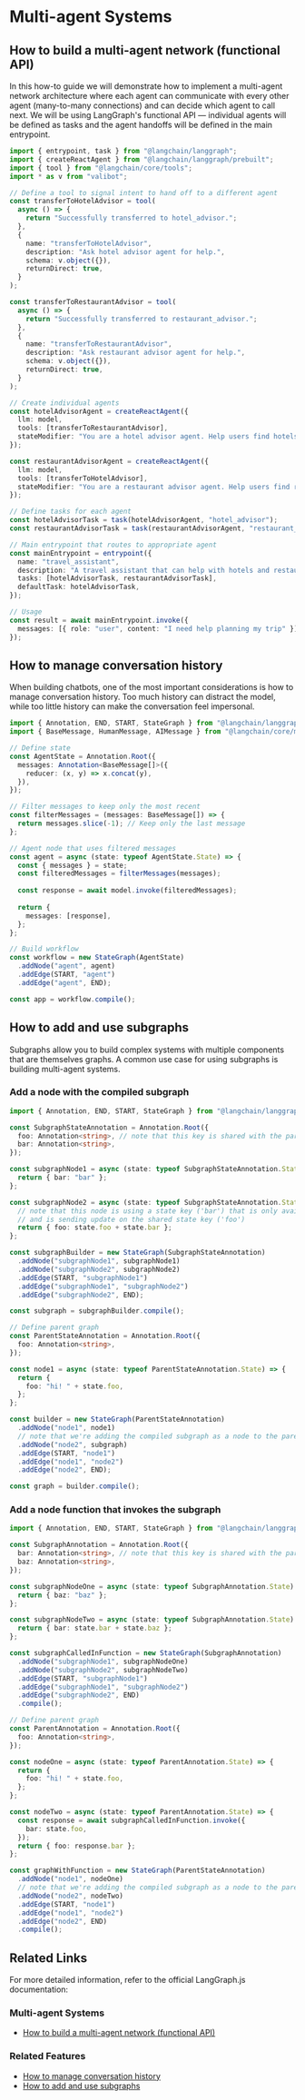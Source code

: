 # Multi-agent Systems

## How to build a multi-agent network (functional API)

In this how-to guide we will demonstrate how to implement a multi-agent network architecture where each agent can communicate with every other agent (many-to-many connections) and can decide which agent to call next. We will be using LangGraph's functional API — individual agents will be defined as tasks and the agent handoffs will be defined in the main entrypoint.

```typescript
import { entrypoint, task } from "@langchain/langgraph";
import { createReactAgent } from "@langchain/langgraph/prebuilt";
import { tool } from "@langchain/core/tools";
import * as v from "valibot";

// Define a tool to signal intent to hand off to a different agent
const transferToHotelAdvisor = tool(
  async () => {
    return "Successfully transferred to hotel_advisor.";
  },
  {
    name: "transferToHotelAdvisor",
    description: "Ask hotel advisor agent for help.",
    schema: v.object({}),
    returnDirect: true,
  }
);

const transferToRestaurantAdvisor = tool(
  async () => {
    return "Successfully transferred to restaurant_advisor.";
  },
  {
    name: "transferToRestaurantAdvisor", 
    description: "Ask restaurant advisor agent for help.",
    schema: v.object({}),
    returnDirect: true,
  }
);

// Create individual agents
const hotelAdvisorAgent = createReactAgent({
  llm: model,
  tools: [transferToRestaurantAdvisor],
  stateModifier: "You are a hotel advisor agent. Help users find hotels.",
});

const restaurantAdvisorAgent = createReactAgent({
  llm: model,
  tools: [transferToHotelAdvisor],
  stateModifier: "You are a restaurant advisor agent. Help users find restaurants.",
});

// Define tasks for each agent
const hotelAdvisorTask = task(hotelAdvisorAgent, "hotel_advisor");
const restaurantAdvisorTask = task(restaurantAdvisorAgent, "restaurant_advisor");

// Main entrypoint that routes to appropriate agent
const mainEntrypoint = entrypoint({
  name: "travel_assistant",
  description: "A travel assistant that can help with hotels and restaurants",
  tasks: [hotelAdvisorTask, restaurantAdvisorTask],
  defaultTask: hotelAdvisorTask,
});

// Usage
const result = await mainEntrypoint.invoke({
  messages: [{ role: "user", content: "I need help planning my trip" }]
});
```

## How to manage conversation history

When building chatbots, one of the most important considerations is how to manage conversation history. Too much history can distract the model, while too little history can make the conversation feel impersonal.

```typescript
import { Annotation, END, START, StateGraph } from "@langchain/langgraph";
import { BaseMessage, HumanMessage, AIMessage } from "@langchain/core/messages";

// Define state
const AgentState = Annotation.Root({
  messages: Annotation<BaseMessage[]>({
    reducer: (x, y) => x.concat(y),
  }),
});

// Filter messages to keep only the most recent
const filterMessages = (messages: BaseMessage[]) => {
  return messages.slice(-1); // Keep only the last message
};

// Agent node that uses filtered messages
const agent = async (state: typeof AgentState.State) => {
  const { messages } = state;
  const filteredMessages = filterMessages(messages);
  
  const response = await model.invoke(filteredMessages);
  
  return {
    messages: [response],
  };
};

// Build workflow
const workflow = new StateGraph(AgentState)
  .addNode("agent", agent)
  .addEdge(START, "agent")
  .addEdge("agent", END);

const app = workflow.compile();
```

## How to add and use subgraphs

Subgraphs allow you to build complex systems with multiple components that are themselves graphs. A common use case for using subgraphs is building multi-agent systems.

### Add a node with the compiled subgraph

```typescript
import { Annotation, END, START, StateGraph } from "@langchain/langgraph";

const SubgraphStateAnnotation = Annotation.Root({
  foo: Annotation<string>, // note that this key is shared with the parent graph state
  bar: Annotation<string>,
});

const subgraphNode1 = async (state: typeof SubgraphStateAnnotation.State) => {
  return { bar: "bar" };
};

const subgraphNode2 = async (state: typeof SubgraphStateAnnotation.State) => {
  // note that this node is using a state key ('bar') that is only available in the subgraph
  // and is sending update on the shared state key ('foo')
  return { foo: state.foo + state.bar };
};

const subgraphBuilder = new StateGraph(SubgraphStateAnnotation)
  .addNode("subgraphNode1", subgraphNode1)
  .addNode("subgraphNode2", subgraphNode2)
  .addEdge(START, "subgraphNode1")
  .addEdge("subgraphNode1", "subgraphNode2")
  .addEdge("subgraphNode2", END);

const subgraph = subgraphBuilder.compile();

// Define parent graph
const ParentStateAnnotation = Annotation.Root({
  foo: Annotation<string>,
});

const node1 = async (state: typeof ParentStateAnnotation.State) => {
  return {
    foo: "hi! " + state.foo,
  };
};

const builder = new StateGraph(ParentStateAnnotation)
  .addNode("node1", node1)
  // note that we're adding the compiled subgraph as a node to the parent graph
  .addNode("node2", subgraph)
  .addEdge(START, "node1")
  .addEdge("node1", "node2")
  .addEdge("node2", END);

const graph = builder.compile();
```

### Add a node function that invokes the subgraph

```typescript
import { Annotation, END, START, StateGraph } from "@langchain/langgraph";

const SubgraphAnnotation = Annotation.Root({
  bar: Annotation<string>, // note that this key is shared with the parent graph state
  baz: Annotation<string>,
});

const subgraphNodeOne = async (state: typeof SubgraphAnnotation.State) => {
  return { baz: "baz" };
};

const subgraphNodeTwo = async (state: typeof SubgraphAnnotation.State) => {
  return { bar: state.bar + state.baz };
};

const subgraphCalledInFunction = new StateGraph(SubgraphAnnotation)
  .addNode("subgraphNode1", subgraphNodeOne)
  .addNode("subgraphNode2", subgraphNodeTwo)
  .addEdge(START, "subgraphNode1")
  .addEdge("subgraphNode1", "subgraphNode2")
  .addEdge("subgraphNode2", END)
  .compile();

// Define parent graph
const ParentAnnotation = Annotation.Root({
  foo: Annotation<string>,
});

const nodeOne = async (state: typeof ParentAnnotation.State) => {
  return {
    foo: "hi! " + state.foo,
  };
};

const nodeTwo = async (state: typeof ParentAnnotation.State) => {
  const response = await subgraphCalledInFunction.invoke({
    bar: state.foo,
  });
  return { foo: response.bar };
};

const graphWithFunction = new StateGraph(ParentStateAnnotation)
  .addNode("node1", nodeOne)
  // note that we're adding the compiled subgraph as a node to the parent graph
  .addNode("node2", nodeTwo)
  .addEdge(START, "node1")
  .addEdge("node1", "node2")
  .addEdge("node2", END)
  .compile();
```

## Related Links

For more detailed information, refer to the official LangGraph.js documentation:

### Multi-agent Systems
- [How to build a multi-agent network (functional API)](https://langchain-ai.github.io/langgraphjs/how-tos/multi-agent-network-functional/)

### Related Features
- [How to manage conversation history](https://langchain-ai.github.io/langgraphjs/how-tos/manage-conversation-history/)
- [How to add and use subgraphs](https://langchain-ai.github.io/langgraphjs/how-tos/subgraph/)
